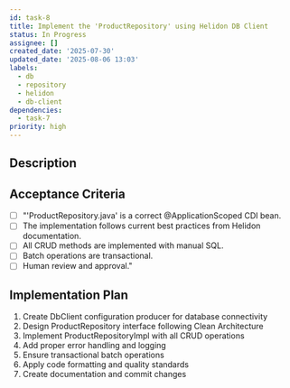 ```yaml
---
id: task-8
title: Implement the 'ProductRepository' using Helidon DB Client
status: In Progress
assignee: []
created_date: '2025-07-30'
updated_date: '2025-08-06 13:03'
labels:
  - db
  - repository
  - helidon
  - db-client
dependencies:
  - task-7
priority: high
---
```


## Description

## Acceptance Criteria

- [ ] "'ProductRepository.java' is a correct @ApplicationScoped CDI bean.
- [ ] The implementation follows current best practices from Helidon documentation.
- [ ] All CRUD methods are implemented with manual SQL.
- [ ] Batch operations are transactional.
- [ ] Human review and approval."

## Implementation Plan

1. Create DbClient configuration producer for database connectivity
2. Design ProductRepository interface following Clean Architecture
3. Implement ProductRepositoryImpl with all CRUD operations
4. Add proper error handling and logging
5. Ensure transactional batch operations
6. Apply code formatting and quality standards
7. Create documentation and commit changes
